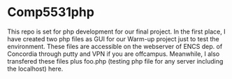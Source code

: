 # Comp5531php
This repo is set for php development for our final project.
In the first place, I have created two php files as GUI for our Warm-up project just to test the environment.
These files are accessible on the webserver of ENCS dep. of Concordia through putty and VPN if you are offcampus.
Meanwhile, I also transfered these files plus foo.php (testing php file for any server including the localhost) here.


